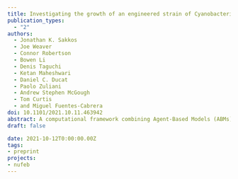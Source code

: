 ```yaml
---
title: Investigating the growth of an engineered strain of Cyanobacteria with an Agent-Based Model and a Recurrent Neural Network
publication_types:
  - "2"
authors:
  - Jonathan K. Sakkos
  - Joe Weaver
  - Connor Robertson
  - Bowen Li
  - Denis Taguchi
  - Ketan Maheshwari
  - Daniel C. Ducat
  - Paolo Zuliani
  - Andrew Stephen McGough
  - Tom Curtis
  - and Miguel Fuentes-Cabrera
doi: 10.1101/2021.10.11.463942 
abstract: A computational framework combining Agent-Based Models (ABMs) and Deep Learning techniques was developed to help design microbial communities that convert light and CO2 into useful bioproducts. An ABM that accounts for CO2, light, sucrose export rate and cell-to-cell mechanical interactions was used to investigate the growth of an engineered sucrose-exporting strain of Synechococcus elongatus PCC 7942. The ABM simulations produced population curves and synthetic images of colony growth. The curves and the images were analyzed, and growth was correlated to nutrients availability and colonies’ initial spatial distribution. To speed up the ABM simulations, a metamodel based on a Recurrent Neural Network, RNN, was trained on the synthetic images of growth. This metamodel successfully reproduced the population curves and the images of growth at a lower computational cost. The computational framework presented here paves the road towards designing microbial communities containing sucrose-exporting Synechococcus elongatus PCC 7942 by exploring the solution space in silico first.
draft: false

date: 2021-10-12T0:00:00.00Z
tags:
- preprint
projects:
- nufeb
---
```

